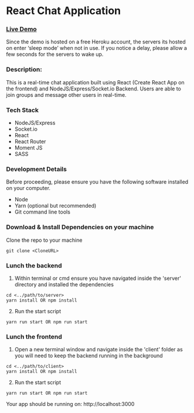 # React Chat Application

### [Live Demo](http://chat-application-beta.vercel.app/)

Since the demo is hosted on a free Heroku account, the servers its hosted on enter ‘sleep mode’ when not in use. If you notice a delay, please allow a few seconds for the servers to wake up.

### Description:

This is a real-time chat application built using React (Create React App on the frontend) and NodeJS/Express/Socket.io Backend.
Users are able to join groups and message other users in real-time.

### Tech Stack

- NodeJS/Express
- Socket.io
- React 
- React Router
- Moment JS
- SASS

### Development Details

Before proceeding, please ensure you have the following software installed on your computer.

- Node
- Yarn (optional but recommended)
- Git command line tools

### Download & Install Dependencies on your machine

Clone the repo to your machine

```
git clone <CloneURL>
```

### Lunch the backend

1. Within terminal or cmd ensure you have navigated inside the 'server' directory and installed the dependencies

```
cd <../path/to/server>
yarn install OR npm install
```

2. Run the start script

```
yarn run start OR npm run start
```

### Lunch the frontend

1. Open a new terminal window and navigate inside the 'client' folder as you will need to keep the backend running in the background

```
cd <../path/to/client>
yarn install OR npm install
```

2. Run the start script

```
yarn run start OR npm run start
```

Your app should be running on: http://localhost:3000
